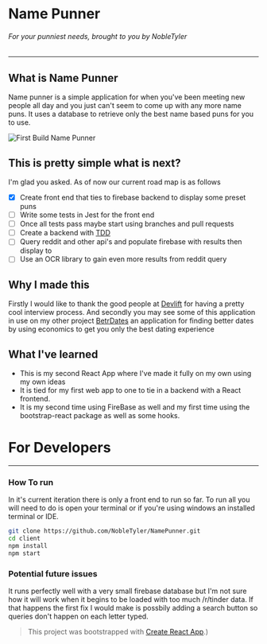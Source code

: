 # Name Punner
###### For your punniest needs, brought to you by NobleTyler
____________

## What is Name Punner
Name punner is a simple application for when you've been meeting new people all day and you just can't seem to come up with any more name puns. It uses a database to retrieve only the best name based puns for you to use. 

![First Build Name Punner](./../assets/ReadmeImages/NamePunner.jpg)

## This is pretty simple what is next?
I'm glad you asked. As of now our current road map is as follows
- [x] Create front end that ties to firebase backend to display some preset puns
- [ ] Write some tests in Jest for the front end 
- [ ] Once all tests pass maybe start using branches and pull requests
- [ ] Create a backend  with [TDD](https://en.wikipedia.org/wiki/Test-driven_development)
- [ ] Query reddit and other api's and populate firebase with results then display to 
- [ ] Use an OCR library to gain even more results from reddit query

## Why I made this
Firstly I would like to thank the good people at [Devlift](https://devlift.com/) for having a pretty cool interview process. And secondly you may see some of this application in use on my other project [BetrDates](https://github.com/BetrDates) an application for finding better dates by using economics to get you only the best dating experience

## What I've learned
- This is my second React App where I've made it fully on my own using my own ideas
- It is tied for my first web app to one to tie in a backend with a React frontend. 
- It is my second time using FireBase as well and my first time using the bootstrap-react package as well as some hooks. 

# For Developers
__________ 
### How To run
In it's current iteration there is only a front end to run so far. To run all you will need to do is open your terminal or if you're using windows an installed terminal or IDE. 

```bash
git clone https://github.com/NobleTyler/NamePunner.git
cd client
npm install
npm start
```

### Potential future issues
It runs perfectly well with a very small firebase database but I'm not sure how it will work when it begins to be loaded with too much /r/tinder data. If that happens the first fix I would make is possbily adding a search button so queries don't happen on each letter typed. 


>This project was bootstrapped with [Create React App](https://github.com/facebook/create-react-app).)